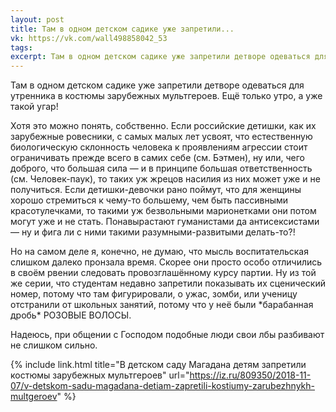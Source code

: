 ```yaml
---
layout: post
title: Там в одном детском садике уже запретили...
vk: https://vk.com/wall498858042_53
tags: 
excerpt: Там в одном детском садике уже запретили детворе одеваться для утренника в костюмы зарубежных мультгероев. Ещё только утро, а уже такой угар!
---
```

Там в одном детском садике уже запретили детворе одеваться для утренника в костюмы зарубежных мультгероев. Ещё только утро, а уже такой угар! 

Хотя это можно понять, собственно. Если российские детишки, как их зарубежные ровесники, с самых малых лет усвоят, что естественную биологическую склонность человека к проявлениям агрессии стоит ограничивать прежде всего в самих себе (см. Бэтмен), ну или, чего доброго, что большая сила — и в принципе большая ответственность (см. Человек-паук), то таких уж жрецов насилия из них может уже и не получиться. Если детишки-девочки рано поймут, что для женщины хорошо стремиться к чему-то большему, чем быть пассивными красотулечками, то такими уж безвольными марионетками они потом могут уже и не стать. Понавырастают гуманистами да антисексистами — ну и фига ли с ними такими разумными-развитыми делать-то?! 

Но на самом деле я, конечно, не думаю, что мысль воспитательская слишком далеко пронзала время. Скорее они просто особо отличились в своём рвении следовать провозглашённому курсу партии. Ну из той же серии, что студентам недавно запретили показывать их сценический номер, потому что там фигурировали, о ужас, зомби, или ученицу отстранили от школьных занятий, потому что у неё были \*барабанная дробь\* РОЗОВЫЕ ВОЛОСЫ.

Надеюсь, при общении с Господом подобные люди свои лбы разбивают не слишком сильно.

{% include link.html title="В детском саду Магадана детям запретили костюмы зарубежных мультгероев" url="https://iz.ru/809350/2018-11-07/v-detskom-sadu-magadana-detiam-zapretili-kostiumy-zarubezhnykh-multgeroev" %}